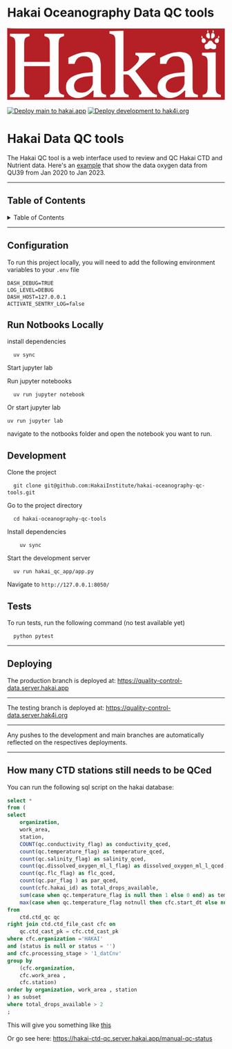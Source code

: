 # Hakai Oceanography Data QC tools

<!-- NOTE: All sections are placeholders. Use the relevant ones-->

![Logo](hakai_qc_app/assets/logo.png)

<!-- Make a favicon/logo using something like:

* https://favicon.io/
* https://www.shopify.com/tools/logo-maker/open-source-software
* https://primitive.lol/ -->
<!-- You can get project relevant badges from: [shields.io](https://shields.io/) -->

[![Deploy main to hakai.app](https://github.com/HakaiInstitute/hakai-oceanography-qc-tools/actions/workflows/deploy-main.yaml/badge.svg?branch=main)](https://github.com/HakaiInstitute/hakai-oceanography-qc-tools/actions/workflows/deploy-main.yaml)
[![Deploy development to hak4i.org](https://github.com/HakaiInstitute/hakai-oceanography-qc-tools/actions/workflows/deploy-development.yaml/badge.svg?branch=development)](https://github.com/HakaiInstitute/hakai-oceanography-qc-tools/actions/workflows/deploy-development.yaml)

# Hakai Data QC tools


The Hakai QC tool is a web interface used to review and QC Hakai CTD and Nutrient data. Here's an [example](https://quality-control-data.server.hakai.app/ctd/dissolved_oxygen_ml_l/contour_profiles?station=QU39&start_dt>2020-01-01&start_dt<2023-01-01) that show the data oxygen data from QU39 from Jan 2020 to Jan 2023.


---

## Table of Contents

<details>

<summary>Table of Contents</summary>

[Configuration](#configuration)

[Development](#development)

[Tests](#tests)

[Deploying](#deploying)

[Contributing](#contributing)

[Documentation](#documentation)

[License](#license)

</details>

---

## Configuration

To run this project locally, you will need to add the following environment variables to your `.env` file

```env
DASH_DEBUG=TRUE
LOG_LEVEL=DEBUG
DASH_HOST=127.0.0.1
ACTIVATE_SENTRY_LOG=false
```
## Run Notbooks Locally
install dependencies

```shell
  uv sync
```
Start jupyter lab

Run jupyter notebooks
```shell
  uv run jupyter notebook
```

Or start jupyter lab

```shell
uv run jupyter lab
```

navigate to the notbooks folder and open the notebook you want to run.

## Development

Clone the project

```shell
  git clone git@github.com:HakaiInstitute/hakai-oceanography-qc-tools.git
```

Go to the project directory

```shell
  cd hakai-oceanography-qc-tools
```

Install dependencies

```shell
    uv sync
```

Start the development server

```shell
  uv run hakai_qc_app/app.py
```

Navigate to `http://127.0.0.1:8050/`

## Tests

To run tests, run the following command (no test available yet)

```shell
  python pytest
```

---

## Deploying

The production branch is deployed at: 
https://quality-control-data.server.hakai.app

---
The testing branch is deployed at: 
https://quality-control-data.server.hak4i.org


---

Any pushes to the development and main branches are automatically reflected on the respectives deployments.

---

## How many CTD stations still needs to be QCed

You can run the following sql script on the hakai database:

```sql
select *
from (
select
	organization,
	work_area,
	station,
	COUNT(qc.conductivity_flag) as conductivity_qced,
	count(qc.temperature_flag) as temperature_qced,
	count(qc.salinity_flag) as salinity_qced,
	count(qc.dissolved_oxygen_ml_l_flag) as dissolved_oxygen_ml_l_qced,
	count(qc.flc_flag) as flc_qced,
	count(qc.par_flag ) as par_qced,
	count(cfc.hakai_id) as total_drops_available,
	sum(case when qc.temperature_flag is null then 1 else 0 end) as temperature_unqced,
	max(case when qc.temperature_flag notnull then cfc.start_dt else null end) as most_recent_temperature_qced_drop_start_dt
from
	ctd.ctd_qc qc
right join ctd.ctd_file_cast cfc on
	qc.ctd_cast_pk = cfc.ctd_cast_pk
where cfc.organization ='HAKAI'
and (status is null or status = '')
and cfc.processing_stage > '1_datCnv'
group by
	(cfc.organization,
	cfc.work_area ,
	cfc.station)
order by organization, work_area , station
) as subset
where total_drops_available > 2
;
```

This will give you something like [this](unqced_data_2024-08-29.csv)

Or go see here: <https://hakai-ctd-qc.server.hakai.app/manual-qc-status>
